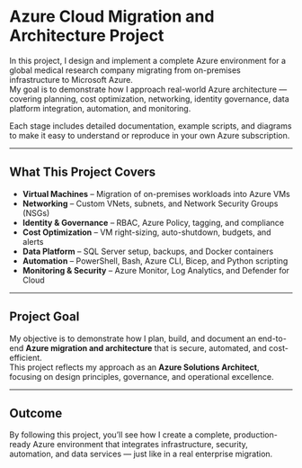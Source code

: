 # Azure Cloud Migration and Architecture Project

In this project, I design and implement a complete Azure environment for a global medical research company migrating from on-premises infrastructure to Microsoft Azure.  
My goal is to demonstrate how I approach real-world Azure architecture — covering planning, cost optimization, networking, identity governance, data platform integration, automation, and monitoring.

Each stage includes detailed documentation, example scripts, and diagrams to make it easy to understand or reproduce in your own Azure subscription.

---

## What This Project Covers

- **Virtual Machines** – Migration of on-premises workloads into Azure VMs  
- **Networking** – Custom VNets, subnets, and Network Security Groups (NSGs)  
- **Identity & Governance** – RBAC, Azure Policy, tagging, and compliance  
- **Cost Optimization** – VM right-sizing, auto-shutdown, budgets, and alerts  
- **Data Platform** – SQL Server setup, backups, and Docker containers  
- **Automation** – PowerShell, Bash, Azure CLI, Bicep, and Python scripting  
- **Monitoring & Security** – Azure Monitor, Log Analytics, and Defender for Cloud  

---

## Project Goal

My objective is to demonstrate how I plan, build, and document an end-to-end **Azure migration and architecture** that is secure, automated, and cost-efficient.  
This project reflects my approach as an **Azure Solutions Architect**, focusing on design principles, governance, and operational excellence.

---

## Outcome

By following this project, you’ll see how I create a complete, production-ready Azure environment that integrates infrastructure, security, automation, and data services — just like in a real enterprise migration.
